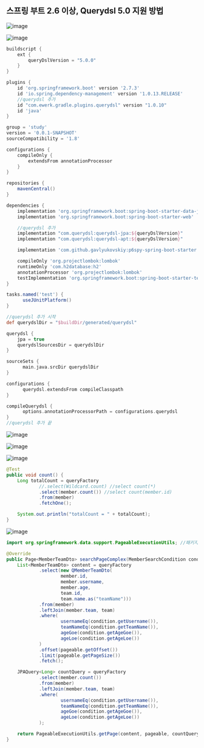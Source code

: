## **스프링 부트 2.6 이상, Querydsl 5.0 지원 방법**

![image](https://user-images.githubusercontent.com/79301439/191451954-2a58fd0d-4b0a-403c-b642-b8a05b785583.png)

![image](https://user-images.githubusercontent.com/79301439/191452243-9207d22b-b796-4048-b445-cf1e1ce469f5.png)

```gradle
buildscript {
    ext {
        queryDslVersion = "5.0.0"
    }
}

plugins {
    id 'org.springframework.boot' version '2.7.3'
    id 'io.spring.dependency-management' version '1.0.13.RELEASE'
    //querydsl 추가
    id "com.ewerk.gradle.plugins.querydsl" version "1.0.10"
    id 'java'
}

group = 'study'
version = '0.0.1-SNAPSHOT'
sourceCompatibility = '1.8'

configurations {
    compileOnly {
        extendsFrom annotationProcessor
    }
}

repositories {
  	mavenCentral()
}

dependencies {
    implementation 'org.springframework.boot:spring-boot-starter-data-jpa'
    implementation 'org.springframework.boot:spring-boot-starter-web'

    //querydsl 추가
    implementation "com.querydsl:querydsl-jpa:${queryDslVersion}"
    implementation "com.querydsl:querydsl-apt:${queryDslVersion}"

    implementation 'com.github.gavlyukovskiy:p6spy-spring-boot-starter:1.5.8'

    compileOnly 'org.projectlombok:lombok'
    runtimeOnly 'com.h2database:h2'
    annotationProcessor 'org.projectlombok:lombok'
    testImplementation 'org.springframework.boot:spring-boot-starter-test'
}

tasks.named('test') {
	  useJUnitPlatform()
}

//querydsl 추가 시작
def querydslDir = "$buildDir/generated/querydsl"

querydsl {
    jpa = true
    querydslSourcesDir = querydslDir
}

sourceSets {
	  main.java.srcDir querydslDir
}

configurations {
	  querydsl.extendsFrom compileClasspath
}

compileQuerydsl {
	  options.annotationProcessorPath = configurations.querydsl
}
//querydsl 추가 끝
```

![image](https://user-images.githubusercontent.com/79301439/191453203-ba9888ba-0116-4f80-8a62-fb710002fcc8.png)

![image](https://user-images.githubusercontent.com/79301439/191453314-30f20553-b706-48d8-8eb3-d27ac41f6112.png)

![image](https://user-images.githubusercontent.com/79301439/191453403-f394a16c-90ea-49e2-a1d1-aa0e6c74a625.png)

```java
@Test
public void count() {
    Long totalCount = queryFactory
            //.select(Wildcard.count) //select count(*)
            .select(member.count()) //select count(member.id)
            .from(member)
            .fetchOne();

    System.out.println("totalCount = " + totalCount);
}
```

![image](https://user-images.githubusercontent.com/79301439/191453752-978bb55a-11b4-420a-9d88-f0724b2774b2.png)

```java
import org.springframework.data.support.PageableExecutionUtils; //패키지 변경

@Override
public Page<MemberTeamDto> searchPageComplex(MemberSearchCondition condition, Pageable pageable) {
    List<MemberTeamDto> content = queryFactory
            .select(new QMemberTeamDto(
                    member.id,
                    member.username,
                    member.age,
                    team.id,
                    team.name.as("teamName")))
            .from(member)
            .leftJoin(member.team, team)
            .where(
                    usernameEq(condition.getUsername()),
                    teamNameEq(condition.getTeamName()),
                    ageGoe(condition.getAgeGoe()),
                    ageLoe(condition.getAgeLoe())
            )
            .offset(pageable.getOffset())
            .limit(pageable.getPageSize())
            .fetch();

    JPAQuery<Long> countQuery = queryFactory
            .select(member.count())
            .from(member)
            .leftJoin(member.team, team)
            .where(
                    usernameEq(condition.getUsername()),
                    teamNameEq(condition.getTeamName()),
                    ageGoe(condition.getAgeGoe()),
                    ageLoe(condition.getAgeLoe())
            );

    return PageableExecutionUtils.getPage(content, pageable, countQuery::fetchOne);
}
```
